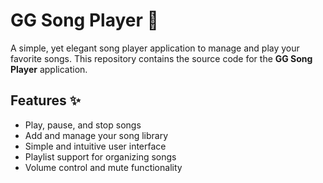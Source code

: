 # GG Song Player 🎵

A simple, yet elegant song player application to manage and play your favorite songs. This repository contains the source code for the **GG Song Player** application.

## Features ✨

- Play, pause, and stop songs
- Add and manage your song library
- Simple and intuitive user interface
- Playlist support for organizing songs
- Volume control and mute functionality
